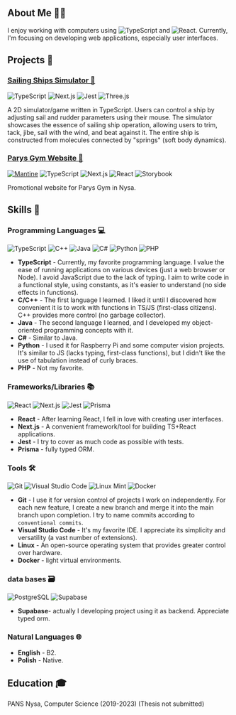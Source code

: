 ## About Me 👨‍💻
I enjoy working with computers using ![TypeScript](https://img.shields.io/badge/typescript-%23007ACC.svg?style=for-the-badge&logo=typescript&logoColor=white) and ![React](https://img.shields.io/badge/react-%2320232a.svg?style=for-the-badge&logo=react&logoColor=%2361DAFB). Currently, I'm focusing on developing web applications, especially user interfaces.
## Projects 📁
### [Sailing Ships Simulator 🔗](https://patrykjaseniuk.github.io/StatkiTSDocs/)
<!-- typescript, nextjs, jest -->
![TypeScript](https://img.shields.io/badge/typescript-%23007ACC.svg?style=for-the-badge&logo=typescript&logoColor=white)
![Next.js](https://img.shields.io/badge/Next-black?style=for-the-badge&logo=next.js&logoColor=white)
![Jest](https://img.shields.io/badge/-jest-%23C21325?style=for-the-badge&logo=jest&logoColor=white)
![Three.js](https://img.shields.io/badge/three.js-%23000000.svg?style=for-the-badge&logo=three.js&logoColor=white)

A 2D simulator/game written in TypeScript. Users can control a ship by adjusting sail and rudder parameters using their mouse. The simulator showcases the essence of sailing ship operation, allowing users to trim, tack, jibe, sail with the wind, and beat against it. The entire ship is constructed from molecules connected by "springs" (soft body dynamics).

### [Parys Gym Website 🔗](https://github.com/PatrykJaseniuk/ParysWeb)
<!-- mantine, typescript, nextjs, react, storybook -->
[![Mantine](https://img.shields.io/badge/-mantine-%23FFFFFF?style=for-the-badge&logo=mantine&logoColor=black)](https://mantine.dev/)
![TypeScript](https://img.shields.io/badge/typescript-%23007ACC.svg?style=for-the-badge&logo=typescript&logoColor=white)
![Next.js](https://img.shields.io/badge/Next-black?style=for-the-badge&logo=next.js&logoColor=white)
![React](https://img.shields.io/badge/react-%2320232a.svg?style=for-the-badge&logo=react&logoColor=%2361DAFB)
![Storybook](https://img.shields.io/badge/storybook-%23FF4785.svg?style=for-the-badge&logo=storybook&logoColor=white)

Promotional website for Parys Gym in Nysa.

## Skills 💪

### Programming Languages 💻
![TypeScript](https://img.shields.io/badge/typescript-%23007ACC.svg?style=for-the-badge&logo=typescript&logoColor=white)
![C++](https://img.shields.io/badge/c++-%2300599C.svg?style=for-the-badge&logo=c%2B%2B&logoColor=white)
![Java](https://img.shields.io/badge/java-%23ED8B00.svg?style=for-the-badge&logo=openjdk&logoColor=white)
![C#](https://img.shields.io/badge/c%23-%23239120.svg?style=for-the-badge&logo=c-sharp&logoColor=white)
![Python](https://img.shields.io/badge/python-3670A0?style=for-the-badge&logo=python&logoColor=ffdd54)
![PHP](https://img.shields.io/badge/php-%23777BB4.svg?style=for-the-badge&logo=php&logoColor=white)

- **TypeScript** - Currently, my favorite programming language. I value the ease of running applications on various devices (just a web browser or Node). I avoid JavaScript due to the lack of typing. I aim to write code in a functional style, using constants, as it's easier to understand (no side effects in functions).
- **C/C++** - The first language I learned. I liked it until I discovered how convenient it is to work with functions in TS/JS (first-class citizens). C++ provides more control (no garbage collector).
- **Java** - The second language I learned, and I developed my object-oriented programming concepts with it.
- **C#** - Similar to Java.
- **Python** - I used it for Raspberry Pi and some computer vision projects. It's similar to JS (lacks typing, first-class functions), but I didn't like the use of tabulation instead of curly braces.
- **PHP** - Not my favorite.

### Frameworks/Libraries 📚
![React](https://img.shields.io/badge/react-%2320232a.svg?style=for-the-badge&logo=react&logoColor=%2361DAFB)
![Next.js](https://img.shields.io/badge/Next-black?style=for-the-badge&logo=next.js&logoColor=white)
![Jest](https://img.shields.io/badge/-jest-%23C21325?style=for-the-badge&logo=jest&logoColor=white)
![Prisma](https://img.shields.io/badge/-prisma-%232D3748?style=for-the-badge&logo=prisma&logoColor=white)

- **React** - After learning React, I fell in love with creating user interfaces.
- **Next.js** - A convenient framework/tool for building TS+React applications.
- **Jest** - I try to cover as much code as possible with tests.
- **Prisma** - fully typed ORM.

### Tools 🛠
![Git](https://img.shields.io/badge/git-%23F05033.svg?style=for-the-badge&logo=git&logoColor=white)
![Visual Studio Code](https://img.shields.io/badge/Visual%20Studio%20Code-0078d7.svg?style=for-the-badge&logo=visual-studio-code&logoColor=white)
![Linux Mint](https://img.shields.io/badge/Linux%20Mint-87CF3E?style=for-the-badge&logo=Linux%20Mint&logoColor=white)
![Docker](https://img.shields.io/badge/docker-%230db7ed.svg?style=for-the-badge&logo=docker&logoColor=white)

- **Git** - I use it for version control of projects I work on independently. For each new feature, I create a new branch and merge it into the main branch upon completion. I try to name commits according to `conventional commits`.
- **Visual Studio Code** - It's my favorite IDE. I appreciate its simplicity and versatility (a vast number of extensions).
- **Linux** - An open-source operating system that provides greater control over hardware.
- **Docker** - light virtual environments.


### data bases 🗃
![PostgreSQL](https://img.shields.io/badge/postgresql-%23316192.svg?style=for-the-badge&logo=postgresql&logoColor=white)
![Supabase](https://img.shields.io/badge/supabase-%23323330.svg?style=for-the-badge&logo=supabase&logoColor=white)

- **Supabase**- actually I developing project using it as backend. Appreciate typed orm. 


### Natural Languages 🌐
- **English** - B2.
- **Polish** - Native.

## Education 🎓

PANS Nysa, Computer Science (2019-2023) (Thesis not submitted)